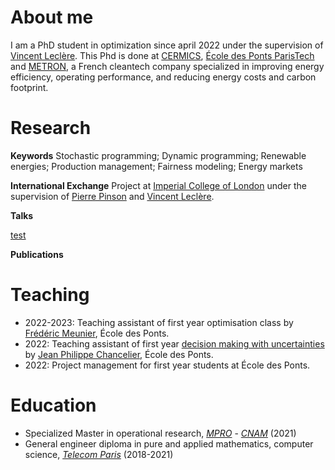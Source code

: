 # About me

I am a PhD student in optimization since april 2022 under the supervision of [Vincent Leclère](https://leclere.github.io/). This Phd is done at [CERMICS](https://cermics-lab.enpc.fr/), [École des Ponts ParisTech](https://ecoledesponts.fr/en) and [METRON](https://www.metron.energy/), a French cleantech company specialized in improving energy efficiency, operating performance, and reducing energy costs and carbon footprint.


# Research

**Keywords** Stochastic programming; Dynamic programming; Renewable energies; Production management; Fairness modeling; Energy markets

**International Exchange**
Project at [Imperial College of London](https://www.imperial.ac.uk/) under the supervision of [Pierre Pinson](https://pierrepinson.com/) and [Vincent Leclère](https://leclere.github.io/).

**Talks**

[test](https://zfornier.github.io/poster.pdf)

**Publications**


# Teaching

- 2022-2023: Teaching assistant of first year optimisation class by [Frédéric Meunier](https://cermics.enpc.fr/~meuniefr/), École des Ponts.
- 2022: Teaching assistant of first year [decision making with uncertainties](https://cermics.enpc.fr/~jpc/decision-incertain/index.html) by [Jean Philippe Chancelier](https://cermics.enpc.fr/~jpc/), École des Ponts.
- 2022: Project management for first year students at École des Ponts.


# Education
- Specialized Master in operational research, [_MPRO_](https://uma.ensta-paris.fr/mpro/) - [_CNAM_](https://www.cnam.fr/portail/conservatoire-national-des-arts-et-metiers-accueil-821166.kjsp) (2021)
- General engineer diploma in pure and applied mathematics, computer science, [_Telecom Paris_](https://www.telecom-paris.fr/) (2018-2021)

